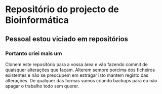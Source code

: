 # Repositório do projecto de Bioinformática
##  Pessoal estou viciado em repositórios
### Portanto criei mais um
Clonem este repositório para a vossa área e vão fazendo commit de quaisquer alterações que façam.
Alterem sempre porcima dos ficheiros existentes e não se preocupem em estragar isto mantem registo das alterações.
De qualquer das formas vamos criando backups para eu não apagar o trabalho todo sem querer.

